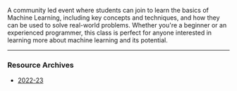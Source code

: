 A community led event where students can join to learn the basics of Machine Learning, including key concepts and techniques, and how they can be used to solve real-world problems. Whether you're a beginner or an experienced programmer, this class is perfect for anyone interested in learning more about machine learning and its potential.

***

### Resource Archives

- [2022-23](https://gdsc-mnnita.github.io/ML-Study-Jams/2022-23/)